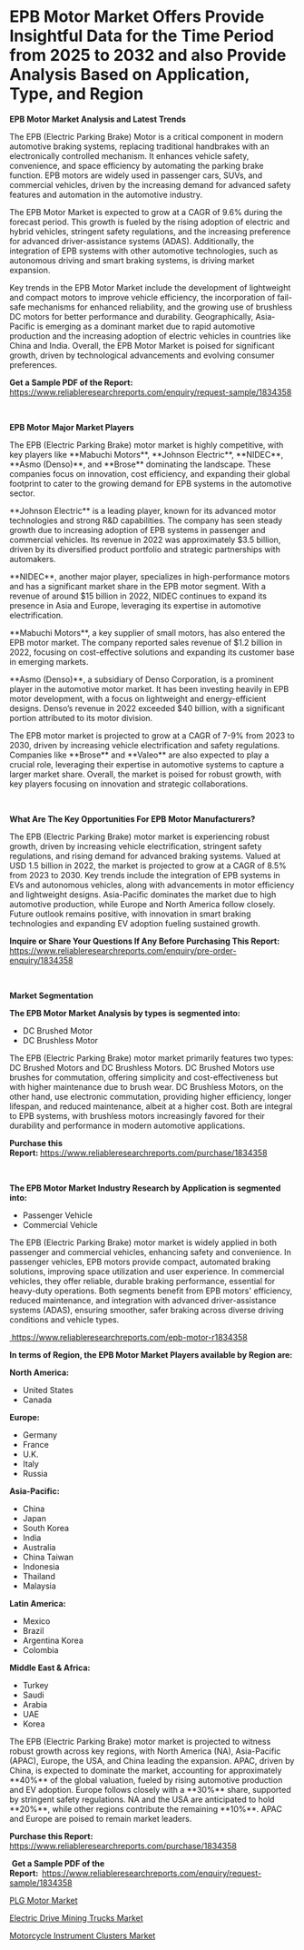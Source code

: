 <p><h1>EPB Motor Market Offers Provide Insightful Data for the Time Period from 2025 to 2032 and also Provide Analysis Based on Application, Type, and Region</h1></p><p><strong>EPB Motor Market Analysis and Latest Trends</strong></p>
<p><p>The EPB (Electric Parking Brake) Motor is a critical component in modern automotive braking systems, replacing traditional handbrakes with an electronically controlled mechanism. It enhances vehicle safety, convenience, and space efficiency by automating the parking brake function. EPB motors are widely used in passenger cars, SUVs, and commercial vehicles, driven by the increasing demand for advanced safety features and automation in the automotive industry.</p><p>The EPB Motor Market is expected to grow at a CAGR of 9.6% during the forecast period. This growth is fueled by the rising adoption of electric and hybrid vehicles, stringent safety regulations, and the increasing preference for advanced driver-assistance systems (ADAS). Additionally, the integration of EPB systems with other automotive technologies, such as autonomous driving and smart braking systems, is driving market expansion.</p><p>Key trends in the EPB Motor Market include the development of lightweight and compact motors to improve vehicle efficiency, the incorporation of fail-safe mechanisms for enhanced reliability, and the growing use of brushless DC motors for better performance and durability. Geographically, Asia-Pacific is emerging as a dominant market due to rapid automotive production and the increasing adoption of electric vehicles in countries like China and India. Overall, the EPB Motor Market is poised for significant growth, driven by technological advancements and evolving consumer preferences.</p></p>
<p><strong>Get a Sample PDF of the Report:&nbsp;</strong> <a href="https://www.reliableresearchreports.com/enquiry/request-sample/1834358?utm_campaign=48&utm_medium=2&utm_source=Github&utm_content=ia&utm_term=23012025&utm_id=epb-motor">https://www.reliableresearchreports.com/enquiry/request-sample/1834358</a></p>
<p>&nbsp;</p>
<p><strong>EPB Motor Major Market Players</strong></p>
<p><p>The EPB (Electric Parking Brake) motor market is highly competitive, with key players like **Mabuchi Motors**, **Johnson Electric**, **NIDEC**, **Asmo (Denso)**, and **Brose** dominating the landscape. These companies focus on innovation, cost efficiency, and expanding their global footprint to cater to the growing demand for EPB systems in the automotive sector.</p><p>**Johnson Electric** is a leading player, known for its advanced motor technologies and strong R&D capabilities. The company has seen steady growth due to increasing adoption of EPB systems in passenger and commercial vehicles. Its revenue in 2022 was approximately $3.5 billion, driven by its diversified product portfolio and strategic partnerships with automakers.</p><p>**NIDEC**, another major player, specializes in high-performance motors and has a significant market share in the EPB motor segment. With a revenue of around $15 billion in 2022, NIDEC continues to expand its presence in Asia and Europe, leveraging its expertise in automotive electrification.</p><p>**Mabuchi Motors**, a key supplier of small motors, has also entered the EPB motor market. The company reported sales revenue of $1.2 billion in 2022, focusing on cost-effective solutions and expanding its customer base in emerging markets.</p><p>**Asmo (Denso)**, a subsidiary of Denso Corporation, is a prominent player in the automotive motor market. It has been investing heavily in EPB motor development, with a focus on lightweight and energy-efficient designs. Denso’s revenue in 2022 exceeded $40 billion, with a significant portion attributed to its motor division.</p><p>The EPB motor market is projected to grow at a CAGR of 7-9% from 2023 to 2030, driven by increasing vehicle electrification and safety regulations. Companies like **Brose** and **Valeo** are also expected to play a crucial role, leveraging their expertise in automotive systems to capture a larger market share. Overall, the market is poised for robust growth, with key players focusing on innovation and strategic collaborations.</p></p>
<p>&nbsp;</p>
<p><strong>What Are The Key Opportunities For EPB Motor Manufacturers?</strong></p>
<p><p>The EPB (Electric Parking Brake) motor market is experiencing robust growth, driven by increasing vehicle electrification, stringent safety regulations, and rising demand for advanced braking systems. Valued at USD 1.5 billion in 2022, the market is projected to grow at a CAGR of 8.5% from 2023 to 2030. Key trends include the integration of EPB systems in EVs and autonomous vehicles, along with advancements in motor efficiency and lightweight designs. Asia-Pacific dominates the market due to high automotive production, while Europe and North America follow closely. Future outlook remains positive, with innovation in smart braking technologies and expanding EV adoption fueling sustained growth.</p></p>
<p><strong>Inquire or Share Your Questions If Any Before Purchasing This Report:</strong> <a href="https://www.reliableresearchreports.com/enquiry/pre-order-enquiry/1834358?utm_campaign=48&utm_medium=2&utm_source=Github&utm_content=ia&utm_term=23012025&utm_id=epb-motor">https://www.reliableresearchreports.com/enquiry/pre-order-enquiry/1834358</a></p>
<p>&nbsp;</p>
<p><strong>Market Segmentation</strong></p>
<p><strong>The EPB Motor Market Analysis by types is segmented into:</strong></p>
<p><ul><li>DC Brushed Motor</li><li>DC Brushless Motor</li></ul></p>
<p><p>The EPB (Electric Parking Brake) motor market primarily features two types: DC Brushed Motors and DC Brushless Motors. DC Brushed Motors use brushes for commutation, offering simplicity and cost-effectiveness but with higher maintenance due to brush wear. DC Brushless Motors, on the other hand, use electronic commutation, providing higher efficiency, longer lifespan, and reduced maintenance, albeit at a higher cost. Both are integral to EPB systems, with brushless motors increasingly favored for their durability and performance in modern automotive applications.</p></p>
<p><strong>Purchase this Report:&nbsp;</strong><a href="https://www.reliableresearchreports.com/purchase/1834358?utm_campaign=48&utm_medium=2&utm_source=Github&utm_content=ia&utm_term=23012025&utm_id=epb-motor">https://www.reliableresearchreports.com/purchase/1834358</a></p>
<p>&nbsp;</p>
<p><strong>The EPB Motor Market Industry Research by Application is segmented into:</strong></p>
<p><ul><li>Passenger Vehicle</li><li>Commercial Vehicle</li></ul></p>
<p><p>The EPB (Electric Parking Brake) motor market is widely applied in both passenger and commercial vehicles, enhancing safety and convenience. In passenger vehicles, EPB motors provide compact, automated braking solutions, improving space utilization and user experience. In commercial vehicles, they offer reliable, durable braking performance, essential for heavy-duty operations. Both segments benefit from EPB motors' efficiency, reduced maintenance, and integration with advanced driver-assistance systems (ADAS), ensuring smoother, safer braking across diverse driving conditions and vehicle types.</p></p>
<p><a href="https://www.reliableresearchreports.com/epb-motor-r1834358?utm_campaign=48&utm_medium=2&utm_source=Github&utm_content=ia&utm_term=23012025&utm_id=epb-motor">&nbsp;https://www.reliableresearchreports.com/epb-motor-r1834358</a></p>
<p><strong>In terms of Region, the EPB Motor Market Players available by Region are:</strong></p>
<p>
    <p> <strong> North America: </strong>
        <ul>
            <li>United States</li>
            <li>Canada</li>
        </ul>
        </p> 
    <p> <strong> Europe: </strong>
        <ul>
            <li>Germany</li>
            <li>France</li>
            <li>U.K.</li>
            <li>Italy</li>
            <li>Russia</li>
        </ul>
        </p> 
    <p> <strong> Asia-Pacific: </strong>
        <ul>
            <li>China</li>
            <li>Japan</li>
            <li>South Korea</li>
            <li>India</li>
            <li>Australia</li>
            <li>China Taiwan</li>
            <li>Indonesia</li>
            <li>Thailand</li>
            <li>Malaysia</li>
        </ul>
        </p> 
    <p> <strong> Latin America: </strong>
        <ul>
            <li>Mexico</li>
            <li>Brazil</li>
            <li>Argentina Korea</li>
            <li>Colombia</li>
        </ul>
        </p> 
    <p> <strong> Middle East & Africa: </strong>
        <ul>
            <li>Turkey</li>
            <li>Saudi</li>
            <li>Arabia</li>
            <li>UAE</li>
            <li>Korea</li>
        </ul>
    </p>
    </p>
<p><p>The EPB (Electric Parking Brake) motor market is projected to witness robust growth across key regions, with North America (NA), Asia-Pacific (APAC), Europe, the USA, and China leading the expansion. APAC, driven by China, is expected to dominate the market, accounting for approximately **40%** of the global valuation, fueled by rising automotive production and EV adoption. Europe follows closely with a **30%** share, supported by stringent safety regulations. NA and the USA are anticipated to hold **20%**, while other regions contribute the remaining **10%**. APAC and Europe are poised to remain market leaders.</p></p>
<p><strong>Purchase this Report: </strong><a href="https://www.reliableresearchreports.com/purchase/1834358?utm_campaign=48&utm_medium=2&utm_source=Github&utm_content=ia&utm_term=23012025&utm_id=epb-motor">https://www.reliableresearchreports.com/purchase/1834358</a></p>
<p>&nbsp;<strong>Get a Sample PDF of the Report:&nbsp;&nbsp;</strong><a href="https://www.reliableresearchreports.com/enquiry/request-sample/1834358?utm_campaign=48&utm_medium=2&utm_source=Github&utm_content=ia&utm_term=23012025&utm_id=epb-motor">https://www.reliableresearchreports.com/enquiry/request-sample/1834358</a></p>
<p><strong></strong></p>
<p><p><a href="https://github.com/lacostesamella9485/Market-Research-Report-List-1/blob/main/plg-motor-market.md?utm_campaign=48&utm_medium=2&utm_source=Github&utm_content=ia&utm_term=23012025&utm_id=epb-motor">PLG Motor Market</a></p><p><a href="https://github.com/mathastilley812967/Market-Research-Report-List-1/blob/main/electric-drive-mining-trucks-market.md?utm_campaign=48&utm_medium=2&utm_source=Github&utm_content=ia&utm_term=23012025&utm_id=epb-motor">Electric Drive Mining Trucks Market</a></p><p><a href="https://github.com/tamiaknaub6/Market-Research-Report-List-1/blob/main/motorcycle-instrument-clusters-market.md?utm_campaign=48&utm_medium=2&utm_source=Github&utm_content=ia&utm_term=23012025&utm_id=epb-motor">Motorcycle Instrument Clusters Market</a></p></p>